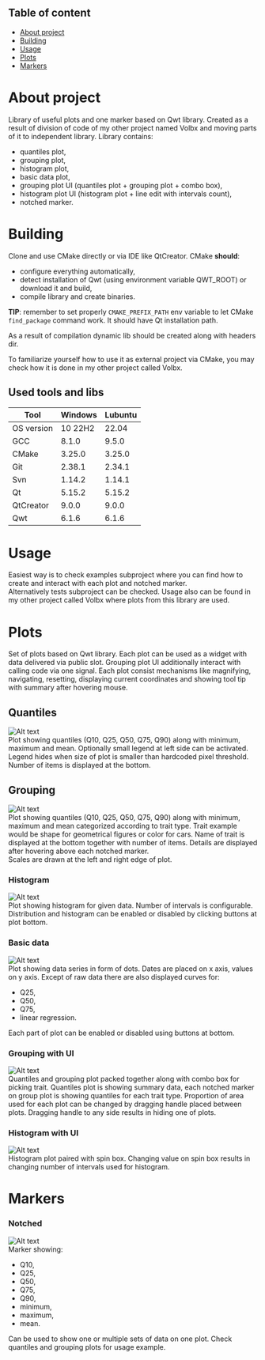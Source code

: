 ## Table of content
- [About project](#about-project)
- [Building](#building)
- [Usage](#usage)
- [Plots](#plots)
- [Markers](#markers)


# About project
 Library of useful plots and one marker based on Qwt library. Created as a result of division of code of my other project named Volbx and moving parts of it to independent library. Library contains:  
 + quantiles plot,
 + grouping plot,
 + histogram plot,
 + basic data plot,
 + grouping plot UI (quantiles plot + grouping plot + combo box),
 + histogram plot UI (histogram plot + line edit with intervals count),
 + notched marker.
  
# Building
Clone and use CMake directly or via IDE like QtCreator. CMake **should**:
+ configure everything automatically,
+ detect installation of Qwt (using environment variable QWT_ROOT) or download it and build,
+ compile library and create binaries.

**TIP**: remember to set properly `CMAKE_PREFIX_PATH` env variable to let CMake `find_package` command work. It should have Qt installation path.  

As a result of compilation dynamic lib should be created along with headers dir.

To familiarize yourself how to use it as external project via CMake, you may check how it is done in my other project called Volbx.

## Used tools and libs
| Tool |  Windows | Lubuntu |
| --- | --- | --- |
| OS version | 10 22H2 | 22.04 |
| GCC | 8.1.0 | 9.5.0 |
| CMake | 3.25.0 | 3.25.0 |
| Git | 2.38.1 | 2.34.1 |
| Svn | 1.14.2 | 1.14.1 |
| Qt | 5.15.2 | 5.15.2 |
| QtCreator | 9.0.0 |9.0.0 |
| Qwt | 6.1.6 | 6.1.6 |


# Usage
Easiest way is to check examples subproject where you can find how to create and interact with each plot and notched marker.  
Alternatively tests subproject can be checked. Usage also can be found in my other project called Volbx where plots from this library are used.

# Plots
Set of plots based on Qwt library. Each plot can be used as a widget with data delivered via public slot. Grouping plot UI additionally interact with calling code via one signal. Each plot consist mechanisms like magnifying, navigating, resetting, displaying current coordinates and showing tool tip with summary after hovering mouse.
## Quantiles
![Alt text](QuantilesPlot.png?raw=true "Quantiles Plot")  
Plot showing quantiles (Q10, Q25, Q50, Q75, Q90) along with minimum, maximum and mean. Optionally small legend at left side can be activated. Legend hides when size of plot is smaller than hardcoded pixel threshold.   
Number of items is displayed at the bottom.  
## Grouping
![Alt text](GroupingPlot.png?raw=true "Grouping plot")  
Plot showing quantiles (Q10, Q25, Q50, Q75, Q90) along with minimum, maximum and mean categorized according to trait type. 
Trait example would be shape for geometrical figures or color for cars. Name of trait is displayed at the bottom together with number of items. Details are displayed after hovering above each notched marker.  
Scales are drawn at the left and right edge of plot.
### Histogram
![Alt text](HistogramPlot.png?raw=true "Histogram plot")  
Plot showing histogram for given data. Number of intervals is configurable. Distribution and histogram can be enabled or disabled by clicking buttons at plot bottom.
### Basic data
![Alt text](BasicDataPlot.png?raw=true "Basic data plot")  
Plot showing data series in form of dots. Dates are placed on x axis, values on y axis. Except of raw data there are also displayed curves for:
+ Q25,
+ Q50,
+ Q75,
+ linear regression.

Each part of plot can be enabled or disabled using buttons at bottom.
### Grouping with UI
![Alt text](GroupingPlotUI.png?raw=true "Grouping with UI")  
Quantiles and grouping plot packed together along with combo box for picking trait. Quantiles plot is showing summary data, each notched marker on group plot is showing quantiles for each trait type. Proportion of area used for each plot can be changed by dragging handle placed between plots. Dragging handle to any side results in hiding one of plots. 
### Histogram with UI
![Alt text](QuantilesPlotUI.png?raw=true "Histogram with UI")  
Histogram plot paired with spin box. Changing value on spin box results in changing number of intervals used for histogram.

# Markers
### Notched
![Alt text](NotchedMarker.png?raw=true "Notched marker")  
Marker showing:
+ Q10,
+ Q25,
+ Q50,
+ Q75,
+ Q90,
+ minimum,
+ maximum,
+ mean.

Can be used to show one or multiple sets of data on one plot. Check quantiles and grouping plots for usage example. 